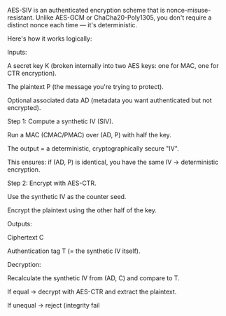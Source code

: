 AES-SIV is an authenticated encryption scheme that is nonce-misuse-resistant.
Unlike AES-GCM or ChaCha20-Poly1305, you don't require a distinct nonce each time — it's deterministic.

Here's how it works logically:

Inputs:

A secret key K (broken internally into two AES keys: one for MAC, one for CTR encryption).

The plaintext P (the message you're trying to protect).

Optional associated data AD (metadata you want authenticated but not encrypted).

Step 1: Compute a synthetic IV (SIV).

Run a MAC (CMAC/PMAC) over (AD, P) with half the key.

The output = a deterministic, cryptographically secure "IV".

This ensures: if (AD, P) is identical, you have the same IV → deterministic encryption.

Step 2: Encrypt with AES-CTR.

Use the synthetic IV as the counter seed.

Encrypt the plaintext using the other half of the key.

Outputs:

Ciphertext C

Authentication tag T (= the synthetic IV itself).

Decryption:

Recalculate the synthetic IV from (AD, C) and compare to T.

If equal → decrypt with AES-CTR and extract the plaintext.

If unequal → reject (integrity fail
